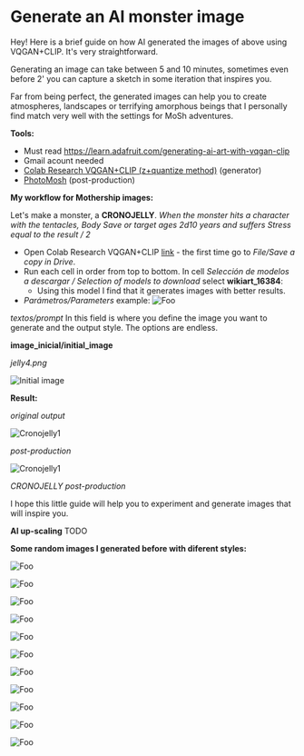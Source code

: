 # Generate an AI monster image 

Hey! Here is a brief guide on how AI generated the images of above using VQGAN+CLIP. It's very straightforward.

Generating an image can take between 5 and 10 minutes, sometimes even before 2' you can capture a sketch in some iteration that inspires you. 

Far from being perfect, the generated images can help you to create atmospheres, landscapes or terrifying amorphous beings  that I personally find match very well with the settings for MoSh adventures.

**Tools:**
 - Must read https://learn.adafruit.com/generating-ai-art-with-vqgan-clip
 - Gmail acount needed
 - [Colab Research VQGAN+CLIP (z+quantize method)](https://colab.research.google.com/drive/1BGPem6Vuv47MMtgzR98bvodKDFKXM3Rb) (generator)
 - [PhotoMosh](https://photomosh.com/) (post-production)

**My workflow for Mothership images:**

Let's make a monster, a **CRONOJELLY**. *When the monster hits a character with the tentacles, Body Save or target ages 2d10 years and suffers Stress equal to the result / 2* 

- Open Colab Research VQGAN+CLIP [link](https://colab.research.google.com/drive/1BGPem6Vuv47MMtgzR98bvodKDFKXM3Rb) - the first time go to *File/Save a copy in Drive*.
- Run each cell in order from top to bottom. In cell *Selección de modelos a descargar / Selection of models to download* select **wikiart_16384**:
  - Using this model I find that it generates images with better results.
- *Parámetros/Parameters* example: 
  ![Foo](https://raw.githubusercontent.com/delacannon/generate-rpg-images-vqgan/main/images/jelly-example.png)
  

*textos/prompt* In this field is where you define the image you want to generate and the output style. The options are endless.

**image_inicial/initial_image**

*jelly4.png*

![Initial image](https://raw.githubusercontent.com/delacannon/generate-rpg-images-vqgan/main/images/jelly4.png)

**Result:**

*original output*

![Cronojelly1](https://raw.githubusercontent.com/delacannon/generate-rpg-images-vqgan/main/images/cronoj.png)

*post-production* 

![Cronojelly1](https://raw.githubusercontent.com/delacannon/generate-rpg-images-vqgan/main/images/cronojelly1.png)

*CRONOJELLY post-production*

I hope this little guide will help you to experiment and generate images that will inspire you.

**AI up-scaling**
TODO

**Some random images I generated before with diferent styles:**

![Foo](https://raw.githubusercontent.com/delacannon/generate-rpg-images-vqgan/main/images/arrival.png)

![Foo](https://raw.githubusercontent.com/delacannon/generate-rpg-images-vqgan/main/images/black_market.png)

![Foo](https://raw.githubusercontent.com/delacannon/generate-rpg-images-vqgan/main/images/astrozombi.png)

![Foo](https://raw.githubusercontent.com/delacannon/generate-rpg-images-vqgan/main/images/fortress.png)

![Foo](https://raw.githubusercontent.com/delacannon/generate-rpg-images-vqgan/main/images/zombie-teamsters.png)

![Foo](https://raw.githubusercontent.com/delacannon/generate-rpg-images-vqgan/main/images/arch.png)

![Foo](https://raw.githubusercontent.com/delacannon/generate-rpg-images-vqgan/main/images/jaws.png)

![Foo](https://raw.githubusercontent.com/delacannon/generate-rpg-images-vqgan/main/images/thing.png)

![Foo](https://raw.githubusercontent.com/delacannon/generate-rpg-images-vqgan/main/images/bear-cyborg.png)

![Foo](https://raw.githubusercontent.com/delacannon/generate-rpg-images-vqgan/main/images/vamp.png)

![Foo](https://raw.githubusercontent.com/delacannon/generate-rpg-images-vqgan/main/images/tatooine-corben.png)

